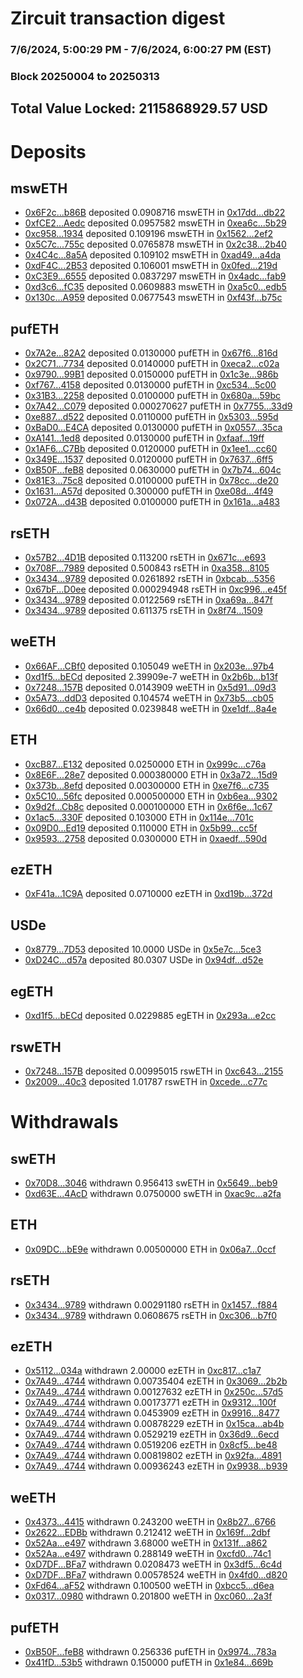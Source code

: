 # Zircuit transaction digest
### 7/6/2024, 5:00:29 PM - 7/6/2024, 6:00:27 PM (EST)
### Block 20250004 to 20250313

## Total Value Locked: 2115868929.57 USD

# Deposits
## mswETH
- [0x6F2c...b86B](https://etherscan.io/address/0x6F2cdD45c28ffF2E67706c3d24028C1946fDb86B) deposited 0.0908716 mswETH in [0x17dd...db22](https://etherscan.io/tx/0x6F2cdD45c28ffF2E67706c3d24028C1946fDb86B)
- [0xfCE2...Aedc](https://etherscan.io/address/0xfCE29fc0d063FacB5333356C11baD94EDbfdAedc) deposited 0.0957582 mswETH in [0xea6c...5b29](https://etherscan.io/tx/0xfCE29fc0d063FacB5333356C11baD94EDbfdAedc)
- [0xc958...1934](https://etherscan.io/address/0xc958369B4fF78f6f7b7d7a7b8Ecb4A32849a1934) deposited 0.109196 mswETH in [0x1562...2ef2](https://etherscan.io/tx/0xc958369B4fF78f6f7b7d7a7b8Ecb4A32849a1934)
- [0x5C7c...755c](https://etherscan.io/address/0x5C7c42B214776FD2D7918cC7ABb2A31DC250755c) deposited 0.0765878 mswETH in [0x2c38...2b40](https://etherscan.io/tx/0x5C7c42B214776FD2D7918cC7ABb2A31DC250755c)
- [0x4C4c...8a5A](https://etherscan.io/address/0x4C4cc77bA5955254f12BB98C6735eB532CE08a5A) deposited 0.109102 mswETH in [0xad49...a4da](https://etherscan.io/tx/0x4C4cc77bA5955254f12BB98C6735eB532CE08a5A)
- [0xdF4C...2B53](https://etherscan.io/address/0xdF4C1dE8A4052e6e357A422bDc1AAE88a1782B53) deposited 0.106001 mswETH in [0x0fed...219d](https://etherscan.io/tx/0xdF4C1dE8A4052e6e357A422bDc1AAE88a1782B53)
- [0xC3E9...6555](https://etherscan.io/address/0xC3E946A71a8b0FFAf24AA43664C82e31EE926555) deposited 0.0837297 mswETH in [0x4adc...fab9](https://etherscan.io/tx/0xC3E946A71a8b0FFAf24AA43664C82e31EE926555)
- [0xd3c6...fC35](https://etherscan.io/address/0xd3c6A26F39fd40Dbc1B683ba47fCD9159F62fC35) deposited 0.0609883 mswETH in [0xa5c0...edb5](https://etherscan.io/tx/0xd3c6A26F39fd40Dbc1B683ba47fCD9159F62fC35)
- [0x130c...A959](https://etherscan.io/address/0x130caC0B1f257FB6309b00999BDA0d421963A959) deposited 0.0677543 mswETH in [0xf43f...b75c](https://etherscan.io/tx/0x130caC0B1f257FB6309b00999BDA0d421963A959)
## pufETH
- [0x7A2e...82A2](https://etherscan.io/address/0x7A2eD1C377b735B2E2060B80E23c8Ee4984882A2) deposited 0.0130000 pufETH in [0x67f6...816d](https://etherscan.io/tx/0x7A2eD1C377b735B2E2060B80E23c8Ee4984882A2)
- [0x2C71...7734](https://etherscan.io/address/0x2C71ED3612D6D943E6EA5fd6e3b821c531037734) deposited 0.0140000 pufETH in [0xeca2...c02a](https://etherscan.io/tx/0x2C71ED3612D6D943E6EA5fd6e3b821c531037734)
- [0x9790...99B1](https://etherscan.io/address/0x9790d81B1f309FAf58370845Fc05Afb9Cc9B99B1) deposited 0.0150000 pufETH in [0x1c3e...986b](https://etherscan.io/tx/0x9790d81B1f309FAf58370845Fc05Afb9Cc9B99B1)
- [0xf767...4158](https://etherscan.io/address/0xf7672d66Dd79A396f49aCb6E8e6fA36f2B0C4158) deposited 0.0130000 pufETH in [0xc534...5c00](https://etherscan.io/tx/0xf7672d66Dd79A396f49aCb6E8e6fA36f2B0C4158)
- [0x31B3...2258](https://etherscan.io/address/0x31B3a7294acBef04124B85F4781a7CbD5B7B2258) deposited 0.0100000 pufETH in [0x680a...59bc](https://etherscan.io/tx/0x31B3a7294acBef04124B85F4781a7CbD5B7B2258)
- [0x7A42...C079](https://etherscan.io/address/0x7A429127E8bdB1556b9f5EeaD86fa84E3a86C079) deposited 0.000270627 pufETH in [0x7755...33d9](https://etherscan.io/tx/0x7A429127E8bdB1556b9f5EeaD86fa84E3a86C079)
- [0xe887...d522](https://etherscan.io/address/0xe8872b55edae401E80F347b77b41AA34Ef87d522) deposited 0.0110000 pufETH in [0x5303...595d](https://etherscan.io/tx/0xe8872b55edae401E80F347b77b41AA34Ef87d522)
- [0xBaD0...E4CA](https://etherscan.io/address/0xBaD00892Aa9271F8d6d20801F39Ee74B31A9E4CA) deposited 0.0130000 pufETH in [0x0557...35ca](https://etherscan.io/tx/0xBaD00892Aa9271F8d6d20801F39Ee74B31A9E4CA)
- [0xA141...1ed8](https://etherscan.io/address/0xA14108A0270202CA74d07BBCc8F40bc3D12d1ed8) deposited 0.0130000 pufETH in [0xfaaf...19ff](https://etherscan.io/tx/0xA14108A0270202CA74d07BBCc8F40bc3D12d1ed8)
- [0x1AF6...C7Bb](https://etherscan.io/address/0x1AF6f4C4c993E1C265E0cE9324ee93b59313C7Bb) deposited 0.0120000 pufETH in [0x1ee1...cc60](https://etherscan.io/tx/0x1AF6f4C4c993E1C265E0cE9324ee93b59313C7Bb)
- [0x349E...1537](https://etherscan.io/address/0x349E131c5b2AE1f0fD48f211fA2879b15bb01537) deposited 0.0120000 pufETH in [0x7637...6ff5](https://etherscan.io/tx/0x349E131c5b2AE1f0fD48f211fA2879b15bb01537)
- [0xB50F...feB8](https://etherscan.io/address/0xB50Fc4364eC8A0A6901c605b7f74E69f75CBfeB8) deposited 0.0630000 pufETH in [0x7b74...604c](https://etherscan.io/tx/0xB50Fc4364eC8A0A6901c605b7f74E69f75CBfeB8)
- [0x81E3...75c8](https://etherscan.io/address/0x81E3d7245cd8919Db0742014264850A7919475c8) deposited 0.0100000 pufETH in [0x78cc...de20](https://etherscan.io/tx/0x81E3d7245cd8919Db0742014264850A7919475c8)
- [0x1631...A57d](https://etherscan.io/address/0x1631e21b2BaE843050725630D7C329369FebA57d) deposited 0.300000 pufETH in [0xe08d...4f49](https://etherscan.io/tx/0x1631e21b2BaE843050725630D7C329369FebA57d)
- [0x072A...d43B](https://etherscan.io/address/0x072A1d56599C2d5852ADeAA6E6f67aaAeB78d43B) deposited 0.0100000 pufETH in [0x161a...a483](https://etherscan.io/tx/0x072A1d56599C2d5852ADeAA6E6f67aaAeB78d43B)
## rsETH
- [0x57B2...4D1B](https://etherscan.io/address/0x57B2f282B9EBcdf74Fa103242e04F92f5b784D1B) deposited 0.113200 rsETH in [0x671c...e693](https://etherscan.io/tx/0x57B2f282B9EBcdf74Fa103242e04F92f5b784D1B)
- [0x708F...7989](https://etherscan.io/address/0x708F3CfE4F8944ff08D8811fC2D2eCb98Cf07989) deposited 0.500843 rsETH in [0xa358...8105](https://etherscan.io/tx/0x708F3CfE4F8944ff08D8811fC2D2eCb98Cf07989)
- [0x3434...9789](https://etherscan.io/address/0x34349c5569e7B846c3558961552D2202760A9789) deposited 0.0261892 rsETH in [0xbcab...5356](https://etherscan.io/tx/0x34349c5569e7B846c3558961552D2202760A9789)
- [0x67bF...D0ee](https://etherscan.io/address/0x67bF34e82fAd5fa01ADF3f55b986FDd05623D0ee) deposited 0.000294948 rsETH in [0xc996...e45f](https://etherscan.io/tx/0x67bF34e82fAd5fa01ADF3f55b986FDd05623D0ee)
- [0x3434...9789](https://etherscan.io/address/0x34349c5569e7B846c3558961552D2202760A9789) deposited 0.0122569 rsETH in [0xa69a...847f](https://etherscan.io/tx/0x34349c5569e7B846c3558961552D2202760A9789)
- [0x3434...9789](https://etherscan.io/address/0x34349c5569e7B846c3558961552D2202760A9789) deposited 0.611375 rsETH in [0x8f74...1509](https://etherscan.io/tx/0x34349c5569e7B846c3558961552D2202760A9789)
## weETH
- [0x66AF...CBf0](https://etherscan.io/address/0x66AF1fbD0a627080ebd94F9EC3a4c3bb06f0CBf0) deposited 0.105049 weETH in [0x203e...97b4](https://etherscan.io/tx/0x66AF1fbD0a627080ebd94F9EC3a4c3bb06f0CBf0)
- [0xd1f5...bECd](https://etherscan.io/address/0xd1f54DDa944DD2a2caa9bA39A467537Ba96EbECd) deposited 2.39909e-7 weETH in [0x2b6b...b13f](https://etherscan.io/tx/0xd1f54DDa944DD2a2caa9bA39A467537Ba96EbECd)
- [0x7248...157B](https://etherscan.io/address/0x7248D2f8F713cf847CC5911F0148Ca9fd4AF157B) deposited 0.0143909 weETH in [0x5d91...09d3](https://etherscan.io/tx/0x7248D2f8F713cf847CC5911F0148Ca9fd4AF157B)
- [0x5A73...ddD3](https://etherscan.io/address/0x5A738a3Ff9bcF6AA0cb50F62a5850125e3b3ddD3) deposited 0.104574 weETH in [0x73b5...cb05](https://etherscan.io/tx/0x5A738a3Ff9bcF6AA0cb50F62a5850125e3b3ddD3)
- [0x66d0...ce4b](https://etherscan.io/address/0x66d03939a14aa3807eb6103C122A65D0c22dce4b) deposited 0.0239848 weETH in [0xe1df...8a4e](https://etherscan.io/tx/0x66d03939a14aa3807eb6103C122A65D0c22dce4b)
## ETH
- [0xcB87...E132](https://etherscan.io/address/0xcB877Db1D5c8eF5628596f49d4FD366A8f44E132) deposited 0.0250000 ETH in [0x999c...c76a](https://etherscan.io/tx/0xcB877Db1D5c8eF5628596f49d4FD366A8f44E132)
- [0x8E6F...28e7](https://etherscan.io/address/0x8E6F7F8F33C6f1C6018E44f5F7Eef8c4582B28e7) deposited 0.000380000 ETH in [0x3a72...15d9](https://etherscan.io/tx/0x8E6F7F8F33C6f1C6018E44f5F7Eef8c4582B28e7)
- [0x373b...8efd](https://etherscan.io/address/0x373b937836c2dFC048CF8484f0465E6f37Aa8efd) deposited 0.00300000 ETH in [0xe7f6...c735](https://etherscan.io/tx/0x373b937836c2dFC048CF8484f0465E6f37Aa8efd)
- [0x5C10...56fc](https://etherscan.io/address/0x5C1052e87e48bcFBFB4CaB5ac71f5F01Ef9f56fc) deposited 0.000500000 ETH in [0xb6ea...9302](https://etherscan.io/tx/0x5C1052e87e48bcFBFB4CaB5ac71f5F01Ef9f56fc)
- [0x9d2f...Cb8c](https://etherscan.io/address/0x9d2fECf11062A5DEc93f5E9492cFC8E243a7Cb8c) deposited 0.000100000 ETH in [0x6f6e...1c67](https://etherscan.io/tx/0x9d2fECf11062A5DEc93f5E9492cFC8E243a7Cb8c)
- [0x1ac5...330F](https://etherscan.io/address/0x1ac547Bd30928c0E4054Cf23E8732Bf1FdDe330F) deposited 0.103000 ETH in [0x114e...701c](https://etherscan.io/tx/0x1ac547Bd30928c0E4054Cf23E8732Bf1FdDe330F)
- [0x09D0...Ed19](https://etherscan.io/address/0x09D0d0666dCE3ce7941a3f776656777F7FcBEd19) deposited 0.110000 ETH in [0x5b99...cc5f](https://etherscan.io/tx/0x09D0d0666dCE3ce7941a3f776656777F7FcBEd19)
- [0x9593...2758](https://etherscan.io/address/0x95937e68A31fD4A0fA03688AF5494aB15EB52758) deposited 0.0300000 ETH in [0xaedf...590d](https://etherscan.io/tx/0x95937e68A31fD4A0fA03688AF5494aB15EB52758)
## ezETH
- [0xF41a...1C9A](https://etherscan.io/address/0xF41aAdf4570d7392d8D6269F6539404D3D701C9A) deposited 0.0710000 ezETH in [0xd19b...372d](https://etherscan.io/tx/0xF41aAdf4570d7392d8D6269F6539404D3D701C9A)
## USDe
- [0x8779...7D53](https://etherscan.io/address/0x877916cCCD5188E5f00B9Ba76238e412b57E7D53) deposited 10.0000 USDe in [0x5e7c...5ce3](https://etherscan.io/tx/0x877916cCCD5188E5f00B9Ba76238e412b57E7D53)
- [0xD24C...d57a](https://etherscan.io/address/0xD24Cfe2d0fa81369ca6291c28ac5426e16B6d57a) deposited 80.0307 USDe in [0x94df...d52e](https://etherscan.io/tx/0xD24Cfe2d0fa81369ca6291c28ac5426e16B6d57a)
## egETH
- [0xd1f5...bECd](https://etherscan.io/address/0xd1f54DDa944DD2a2caa9bA39A467537Ba96EbECd) deposited 0.0229885 egETH in [0x293a...e2cc](https://etherscan.io/tx/0xd1f54DDa944DD2a2caa9bA39A467537Ba96EbECd)
## rswETH
- [0x7248...157B](https://etherscan.io/address/0x7248D2f8F713cf847CC5911F0148Ca9fd4AF157B) deposited 0.00995015 rswETH in [0xc643...2155](https://etherscan.io/tx/0x7248D2f8F713cf847CC5911F0148Ca9fd4AF157B)
- [0x2009...40c3](https://etherscan.io/address/0x200998f1c6bb56b100752C9334Dd445c7d0740c3) deposited 1.01787 rswETH in [0xcede...c77c](https://etherscan.io/tx/0x200998f1c6bb56b100752C9334Dd445c7d0740c3)
# Withdrawals
## swETH
- [0x70D8...3046](https://etherscan.io/address/0x70D8Dd9492AcEb067e805775A434879e7Eec3046) withdrawn 0.956413 swETH in [0x5649...beb9](https://etherscan.io/tx/0x70D8Dd9492AcEb067e805775A434879e7Eec3046)
- [0xd63E...4AcD](https://etherscan.io/address/0xd63Ed41CEeB0021f92D2273C485F34A984a54AcD) withdrawn 0.0750000 swETH in [0xac9c...a2fa](https://etherscan.io/tx/0xd63Ed41CEeB0021f92D2273C485F34A984a54AcD)
## ETH
- [0x09DC...bE9e](https://etherscan.io/address/0x09DC7484B0bDd2a45D4faE538EC100689b1bbE9e) withdrawn 0.00500000 ETH in [0x06a7...0ccf](https://etherscan.io/tx/0x09DC7484B0bDd2a45D4faE538EC100689b1bbE9e)
## rsETH
- [0x3434...9789](https://etherscan.io/address/0x34349c5569e7B846c3558961552D2202760A9789) withdrawn 0.00291180 rsETH in [0x1457...f884](https://etherscan.io/tx/0x34349c5569e7B846c3558961552D2202760A9789)
- [0x3434...9789](https://etherscan.io/address/0x34349c5569e7B846c3558961552D2202760A9789) withdrawn 0.0608675 rsETH in [0xc306...b7f0](https://etherscan.io/tx/0x34349c5569e7B846c3558961552D2202760A9789)
## ezETH
- [0x5112...034a](https://etherscan.io/address/0x51129076a523B041f85B5A73B1d8522c6230034a) withdrawn 2.00000 ezETH in [0xc817...c1a7](https://etherscan.io/tx/0x51129076a523B041f85B5A73B1d8522c6230034a)
- [0x7A49...4744](https://etherscan.io/address/0x7A493Be5c2ce014cD049Bf178a1ac0Db1B434744) withdrawn 0.00735404 ezETH in [0x3069...2b2b](https://etherscan.io/tx/0x7A493Be5c2ce014cD049Bf178a1ac0Db1B434744)
- [0x7A49...4744](https://etherscan.io/address/0x7A493Be5c2ce014cD049Bf178a1ac0Db1B434744) withdrawn 0.00127632 ezETH in [0x250c...57d5](https://etherscan.io/tx/0x7A493Be5c2ce014cD049Bf178a1ac0Db1B434744)
- [0x7A49...4744](https://etherscan.io/address/0x7A493Be5c2ce014cD049Bf178a1ac0Db1B434744) withdrawn 0.00173771 ezETH in [0x9312...100f](https://etherscan.io/tx/0x7A493Be5c2ce014cD049Bf178a1ac0Db1B434744)
- [0x7A49...4744](https://etherscan.io/address/0x7A493Be5c2ce014cD049Bf178a1ac0Db1B434744) withdrawn 0.0453909 ezETH in [0x9916...8477](https://etherscan.io/tx/0x7A493Be5c2ce014cD049Bf178a1ac0Db1B434744)
- [0x7A49...4744](https://etherscan.io/address/0x7A493Be5c2ce014cD049Bf178a1ac0Db1B434744) withdrawn 0.00878229 ezETH in [0x15ca...ab4b](https://etherscan.io/tx/0x7A493Be5c2ce014cD049Bf178a1ac0Db1B434744)
- [0x7A49...4744](https://etherscan.io/address/0x7A493Be5c2ce014cD049Bf178a1ac0Db1B434744) withdrawn 0.0529219 ezETH in [0x36d9...6ecd](https://etherscan.io/tx/0x7A493Be5c2ce014cD049Bf178a1ac0Db1B434744)
- [0x7A49...4744](https://etherscan.io/address/0x7A493Be5c2ce014cD049Bf178a1ac0Db1B434744) withdrawn 0.0519206 ezETH in [0x8cf5...be48](https://etherscan.io/tx/0x7A493Be5c2ce014cD049Bf178a1ac0Db1B434744)
- [0x7A49...4744](https://etherscan.io/address/0x7A493Be5c2ce014cD049Bf178a1ac0Db1B434744) withdrawn 0.00819802 ezETH in [0x92fa...4891](https://etherscan.io/tx/0x7A493Be5c2ce014cD049Bf178a1ac0Db1B434744)
- [0x7A49...4744](https://etherscan.io/address/0x7A493Be5c2ce014cD049Bf178a1ac0Db1B434744) withdrawn 0.00936243 ezETH in [0x9938...b939](https://etherscan.io/tx/0x7A493Be5c2ce014cD049Bf178a1ac0Db1B434744)
## weETH
- [0x4373...4415](https://etherscan.io/address/0x4373C2A2203C0020D4AD3feab99B7b46EfD44415) withdrawn 0.243200 weETH in [0x8b27...6766](https://etherscan.io/tx/0x4373C2A2203C0020D4AD3feab99B7b46EfD44415)
- [0x2622...EDBb](https://etherscan.io/address/0x26220989A1DE17548dcc87DE9851E8d4BeeCEDBb) withdrawn 0.212412 weETH in [0x169f...2dbf](https://etherscan.io/tx/0x26220989A1DE17548dcc87DE9851E8d4BeeCEDBb)
- [0x52Aa...e497](https://etherscan.io/address/0x52Aa899454998Be5b000Ad077a46Bbe360F4e497) withdrawn 3.68000 weETH in [0x131f...a862](https://etherscan.io/tx/0x52Aa899454998Be5b000Ad077a46Bbe360F4e497)
- [0x52Aa...e497](https://etherscan.io/address/0x52Aa899454998Be5b000Ad077a46Bbe360F4e497) withdrawn 0.288149 weETH in [0xcfd0...74c1](https://etherscan.io/tx/0x52Aa899454998Be5b000Ad077a46Bbe360F4e497)
- [0xD7DF...BFa7](https://etherscan.io/address/0xD7DF7E085214743530afF339aFC420c7c720BFa7) withdrawn 0.0208473 weETH in [0x3df5...6c4d](https://etherscan.io/tx/0xD7DF7E085214743530afF339aFC420c7c720BFa7)
- [0xD7DF...BFa7](https://etherscan.io/address/0xD7DF7E085214743530afF339aFC420c7c720BFa7) withdrawn 0.00578524 weETH in [0x4fd0...d820](https://etherscan.io/tx/0xD7DF7E085214743530afF339aFC420c7c720BFa7)
- [0xFd64...aF52](https://etherscan.io/address/0xFd64929bf5617EEbCF2b9c2Bd66F9af11b05aF52) withdrawn 0.100500 weETH in [0xbcc5...d6ea](https://etherscan.io/tx/0xFd64929bf5617EEbCF2b9c2Bd66F9af11b05aF52)
- [0x0317...0980](https://etherscan.io/address/0x031744a59C872EE69915e087DA39e476Fb5C0980) withdrawn 0.201800 weETH in [0xc060...2a3f](https://etherscan.io/tx/0x031744a59C872EE69915e087DA39e476Fb5C0980)
## pufETH
- [0xB50F...feB8](https://etherscan.io/address/0xB50Fc4364eC8A0A6901c605b7f74E69f75CBfeB8) withdrawn 0.256336 pufETH in [0x9974...783a](https://etherscan.io/tx/0xB50Fc4364eC8A0A6901c605b7f74E69f75CBfeB8)
- [0x41fD...53b5](https://etherscan.io/address/0x41fDB54Dc34bA92A1D66883523FF912b513453b5) withdrawn 0.150000 pufETH in [0x1e84...669b](https://etherscan.io/tx/0x41fDB54Dc34bA92A1D66883523FF912b513453b5)
